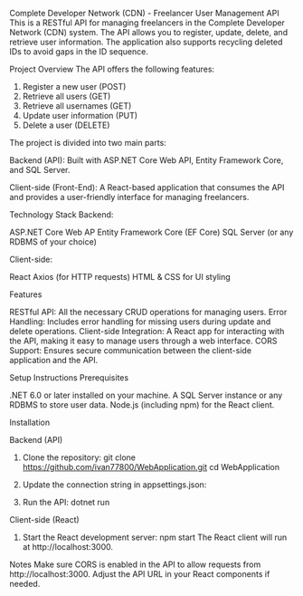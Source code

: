 Complete Developer Network (CDN) - Freelancer User Management API
This is a RESTful API for managing freelancers in the Complete Developer Network (CDN) system. The API allows you to register, update, delete, and retrieve user information. The application also supports recycling deleted IDs to avoid gaps in the ID sequence.

Project Overview
The API offers the following features:

1. Register a new user (POST)
2. Retrieve all users (GET)
3. Retrieve all usernames (GET)
4. Update user information (PUT)
5. Delete a user (DELETE)

The project is divided into two main parts:

Backend (API): Built with ASP.NET Core Web API, Entity Framework Core, and SQL Server.

Client-side (Front-End): A React-based application that consumes the API and provides a user-friendly interface for managing freelancers.

Technology Stack
Backend:

ASP.NET Core Web AP
Entity Framework Core (EF Core)
SQL Server (or any RDBMS of your choice)

Client-side:

React
Axios (for HTTP requests)
HTML & CSS for UI styling

Features

RESTful API: All the necessary CRUD operations for managing users.
Error Handling: Includes error handling for missing users during update and delete operations.
Client-side Integration: A React app for interacting with the API, making it easy to manage users through a web interface.
CORS Support: Ensures secure communication between the client-side application and the API.

Setup Instructions
Prerequisites

.NET 6.0 or later installed on your machine.
A SQL Server instance or any RDBMS to store user data.
Node.js (including npm) for the React client.

Installation

Backend (API)
1. Clone the repository:
git clone https://github.com/ivan77800/WebApplication.git
cd WebApplication

2. Update the connection string in appsettings.json:

3. Run the API:
dotnet run

Client-side (React)

1. Start the React development server:
npm start
The React client will run at http://localhost:3000.

Notes
Make sure CORS is enabled in the API to allow requests from http://localhost:3000.
Adjust the API URL in your React components if needed.